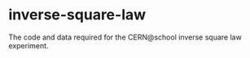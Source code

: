 inverse-square-law
==================

The code and data required for the CERN@school inverse square law experiment.
